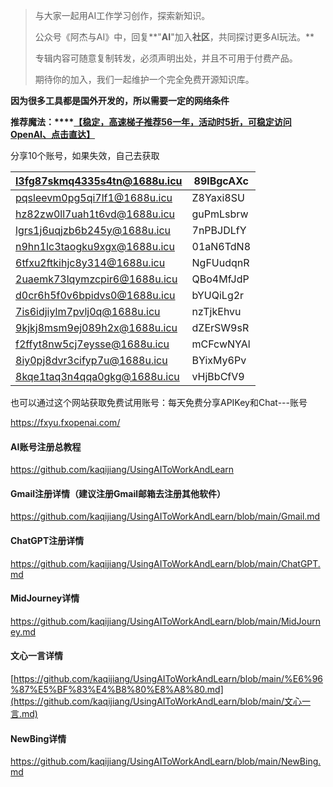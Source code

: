 > 与大家一起用AI工作学习创作，探索新知识。
>
> 公众号《阿杰与AI》中，回复**"****AI****"加入****社区****，共同探讨更多AI玩法。**
>
> 专辑内容可随意复制转发，必须声明出处，并且不可用于付费产品。
>
> 期待你的加入，我们一起维护一个完全免费开源知识库。

**因为很多工具都是国外开发的，所以需要一定的网络条件**

**推荐魔法：****[【稳定，高速梯子推荐56一年，活动时5折，可稳定访问OpenAI、点击直达】](https://www.hjtnt.pro/auth/register?code=hwWF)** 

分享10个账号，如果失效，自己去获取

| l3fg87skmq4335s4tn@1688u.icu | 89lBgcAXc |
| ---------------------------- | --------- |
| pqsleevm0pg5qi7lf1@1688u.icu | Z8Yaxi8SU |
| hz82zw0ll7uah1t6vd@1688u.icu | guPmLsbrw |
| lgrs1j6uqjzb6b245y@1688u.icu | 7nPBJDLfY |
| n9hn1lc3taogku9xgx@1688u.icu | 01aN6TdN8 |
| 6tfxu2ftkihjc8y314@1688u.icu | NgFUudqnR |
| 2uaemk73lqymzcpir6@1688u.icu | QBo4MfJdP |
| d0cr6h5f0v6bpidvs0@1688u.icu | bYUQiLg2r |
| 7is6idjiylm7pvlj0q@1688u.icu | nzTjkEhvu |
| 9kjkj8msm9ej089h2x@1688u.icu | dZErSW9sR |
| f2ffyt8nw5cj7eysse@1688u.icu | mCFcwNYAl |
| 8iy0pj8dvr3cifyp7u@1688u.icu | BYixMy6Pv |
| 8kqe1taq3n4qqa0gkg@1688u.icu | vHjBbCfV9 |

也可以通过这个网站获取免费试用账号：每天免费分享APIKey和Chat---账号

https://fxyu.fxopenai.com/

#### **AI账号注册总教程**

https://github.com/kaqijiang/UsingAIToWorkAndLearn

#### **Gmail注册详情（建议注册Gmail邮箱去注册其他软件）**

https://github.com/kaqijiang/UsingAIToWorkAndLearn/blob/main/Gmail.md

#### **ChatGPT注册详情**

https://github.com/kaqijiang/UsingAIToWorkAndLearn/blob/main/ChatGPT.md

#### **MidJourney详情**

https://github.com/kaqijiang/UsingAIToWorkAndLearn/blob/main/MidJourney.md

#### **文心一言详情**

[https://github.com/kaqijiang/UsingAIToWorkAndLearn/blob/main/%E6%96%87%E5%BF%83%E4%B8%80%E8%A8%80.md](https://github.com/kaqijiang/UsingAIToWorkAndLearn/blob/main/文心一言.md)

#### **NewBing详情**

https://github.com/kaqijiang/UsingAIToWorkAndLearn/blob/main/NewBing.md